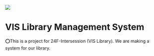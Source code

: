<img src="https://vis.tp.edu.tw/assets/img/web/w_menu_logo_1@2x.png"><h1>VIS Library Management System</h1>
<p>⭕This is a project for 24F-Intersession (VIS Library). We are making a system for our library.</p>
